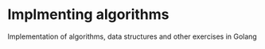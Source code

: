 # Implmenting algorithms

Implementation of algorithms, data structures and other exercises in Golang
